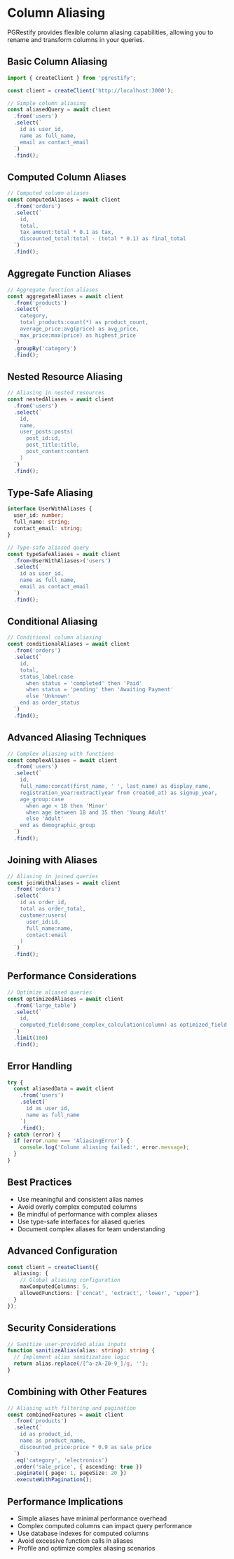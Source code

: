 # Column Aliasing

PGRestify provides flexible column aliasing capabilities, allowing you to rename and transform columns in your queries.

## Basic Column Aliasing

```typescript
import { createClient } from 'pgrestify';

const client = createClient('http://localhost:3000');

// Simple column aliasing
const aliasedQuery = await client
  .from('users')
  .select(`
    id as user_id, 
    name as full_name, 
    email as contact_email
  `)
  .find();
```

## Computed Column Aliases

```typescript
// Computed column aliases
const computedAliases = await client
  .from('orders')
  .select(`
    id,
    total,
    tax_amount:total * 0.1 as tax,
    discounted_total:total - (total * 0.1) as final_total
  `)
  .find();
```

## Aggregate Function Aliases

```typescript
// Aggregate function aliases
const aggregateAliases = await client
  .from('products')
  .select(`
    category,
    total_products:count(*) as product_count,
    average_price:avg(price) as avg_price,
    max_price:max(price) as highest_price
  `)
  .groupBy('category')
  .find();
```

## Nested Resource Aliasing

```typescript
// Aliasing in nested resources
const nestedAliases = await client
  .from('users')
  .select(`
    id,
    name,
    user_posts:posts(
      post_id:id,
      post_title:title,
      post_content:content
    )
  `)
  .find();
```

## Type-Safe Aliasing

```typescript
interface UserWithAliases {
  user_id: number;
  full_name: string;
  contact_email: string;
}

// Type-safe aliased query
const typeSafeAliases = await client
  .from<UserWithAliases>('users')
  .select(`
    id as user_id, 
    name as full_name, 
    email as contact_email
  `)
  .find();
```

## Conditional Aliasing

```typescript
// Conditional column aliasing
const conditionalAliases = await client
  .from('orders')
  .select(`
    id,
    total,
    status_label:case 
      when status = 'completed' then 'Paid'
      when status = 'pending' then 'Awaiting Payment'
      else 'Unknown'
    end as order_status
  `)
  .find();
```

## Advanced Aliasing Techniques

```typescript
// Complex aliasing with functions
const complexAliases = await client
  .from('users')
  .select(`
    id,
    full_name:concat(first_name, ' ', last_name) as display_name,
    registration_year:extract(year from created_at) as signup_year,
    age_group:case 
      when age < 18 then 'Minor'
      when age between 18 and 35 then 'Young Adult'
      else 'Adult'
    end as demographic_group
  `)
  .find();
```

## Joining with Aliases

```typescript
// Aliasing in joined queries
const joinWithAliases = await client
  .from('orders')
  .select(`
    id as order_id,
    total as order_total,
    customer:users(
      user_id:id,
      full_name:name,
      contact:email
    )
  `)
  .find();
```

## Performance Considerations

```typescript
// Optimize aliased queries
const optimizedAliases = await client
  .from('large_table')
  .select(`
    id,
    computed_field:some_complex_calculation(column) as optimized_field
  `)
  .limit(100)
  .find();
```

## Error Handling

```typescript
try {
  const aliasedData = await client
    .from('users')
    .select(`
      id as user_id, 
      name as full_name
    `)
    .find();
} catch (error) {
  if (error.name === 'AliasingError') {
    console.log('Column aliasing failed:', error.message);
  }
}
```

## Best Practices

- Use meaningful and consistent alias names
- Avoid overly complex computed columns
- Be mindful of performance with complex aliases
- Use type-safe interfaces for aliased queries
- Document complex aliases for team understanding

## Advanced Configuration

```typescript
const client = createClient({
  aliasing: {
    // Global aliasing configuration
    maxComputedColumns: 5,
    allowedFunctions: ['concat', 'extract', 'lower', 'upper']
  }
});
```

## Security Considerations

```typescript
// Sanitize user-provided alias inputs
function sanitizeAlias(alias: string): string {
  // Implement alias sanitization logic
  return alias.replace(/[^a-zA-Z0-9_]/g, '');
}
```

## Combining with Other Features

```typescript
// Aliasing with filtering and pagination
const combinedFeatures = await client
  .from('products')
  .select(`
    id as product_id,
    name as product_name,
    discounted_price:price * 0.9 as sale_price
  `)
  .eq('category', 'electronics')
  .order('sale_price', { ascending: true })
  .paginate({ page: 1, pageSize: 20 })
  .executeWithPagination();
```

## Performance Implications

- Simple aliases have minimal performance overhead
- Complex computed columns can impact query performance
- Use database indexes for computed columns
- Avoid excessive function calls in aliases
- Profile and optimize complex aliasing scenarios